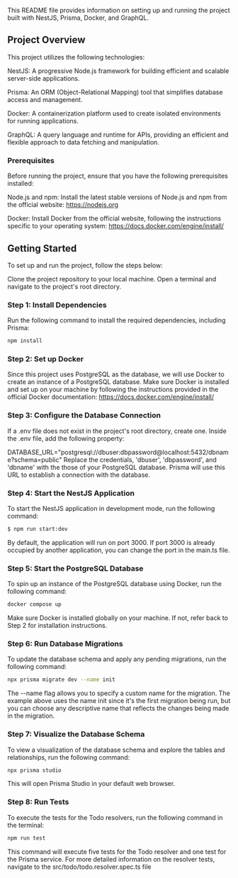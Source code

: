 This README file provides information on setting up and running the project built with NestJS, Prisma, Docker, and GraphQL.

## Project Overview

This project utilizes the following technologies:

NestJS: A progressive Node.js framework for building efficient and scalable server-side applications.

Prisma: An ORM (Object-Relational Mapping) tool that simplifies database access and management.

Docker: A containerization platform used to create isolated environments for running applications.

GraphQL: A query language and runtime for APIs, providing an efficient and flexible approach to data fetching and manipulation.

### Prerequisites

Before running the project, ensure that you have the following prerequisites installed:

Node.js and npm: Install the latest stable versions of Node.js and npm from the official website: https://nodejs.org

Docker: Install Docker from the official website, following the instructions specific to your operating system: https://docs.docker.com/engine/install/

## Getting Started

To set up and run the project, follow the steps below:

Clone the project repository to your local machine.
Open a terminal and navigate to the project's root directory.

### Step 1: Install Dependencies

Run the following command to install the required dependencies, including Prisma:

```bash
npm install
```

### Step 2: Set up Docker

Since this project uses PostgreSQL as the database, we will use Docker to create an instance of a PostgreSQL database. Make sure Docker is installed and set up on your machine by following the instructions provided in the official Docker documentation: https://docs.docker.com/engine/install/

### Step 3: Configure the Database Connection

If a .env file does not exist in the project's root directory, create one. Inside the .env file, add the following property:

DATABASE_URL="postgresql://dbuser:dbpassword@localhost:5432/dbname?schema=public"
Replace the credentials, 'dbuser', 'dbpassword', and 'dbname' with the those of your PostgreSQL database. Prisma will use this URL to establish a connection with the database.

### Step 4: Start the NestJS Application

To start the NestJS application in development mode, run the following command:

```bash
$ npm run start:dev
```

By default, the application will run on port 3000. If port 3000 is already occupied by another application, you can change the port in the main.ts file.

### Step 5: Start the PostgreSQL Database

To spin up an instance of the PostgreSQL database using Docker, run the following command:

```bash
docker compose up
```

Make sure Docker is installed globally on your machine. If not, refer back to Step 2 for installation instructions.

### Step 6: Run Database Migrations

To update the database schema and apply any pending migrations, run the following command:

```bash
npx prisma migrate dev --name init
```

The --name flag allows you to specify a custom name for the migration. The example above uses the name init since it's the first migration being run, but you can choose any descriptive name that reflects the changes being made in the migration.

### Step 7: Visualize the Database Schema

To view a visualization of the database schema and explore the tables and relationships, run the following command:

```bash
npx prisma studio
```

This will open Prisma Studio in your default web browser.

### Step 8: Run Tests

To execute the tests for the Todo resolvers, run the following command in the terminal:

```bash
npm run test
```

This command will execute five tests for the Todo resolver and one test for the Prisma service. For more detailed information on the resolver tests, navigate to the src/todo/todo.resolver.spec.ts file

